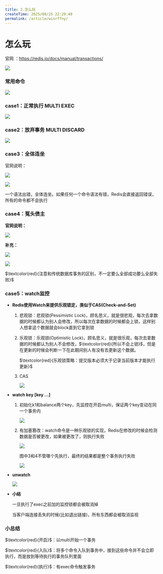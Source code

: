 ```yaml
---
title: 2.怎么玩
createTime: 2025/08/25 22:29:40
permalink: /article/winrffny/
---
```

# 怎么玩

官网 ：https://redis.io/docs/manual/transactions/

![](images/1.Redis事务用法官网介绍.jpg)

### 常用命令

![](images/2.Redis事务常用命令.jpg)

### case1：正常执行 MULTI EXEC

![](images/3.Redis事务正常执行.jpg)

### case2：放弃事务 MULTI DISCARD

![](images/4.Redis放弃事务.jpg)

### case3：全体连坐

官网说明：

![](images/5.全体连坐-冤头债主.jpg)

![](images/6.Redis事务全体连坐.jpg)

一个语法出错，全体连坐。如果任何一个命令语法有错，Redis会直接返回错误，所有的命令都不会执行

### case4：冤头债主

**官网说明：**

![](images/7.Redis事务冤头债主.jpg)

**补充：**

![](images/8.Redis不提供回滚功能.jpg)

![](images/9.Redis冤头债主.jpg)

$\textcolor{red}{注意和传统数据库事务的区别，不一定要么全部成功要么全部失败}$

### case5：watch监控

- **Redis使用Watch来提供乐观锁定，类似于CAS(Check-and-Set)**

  1. 悲观锁：悲观锁(Pessimistic Lock)，顾名思义，就是很悲观，每次去拿数据的时候都认为别人会修改，所以每次在拿数据的时候都会上锁，这样别人想拿这个数据就会block直到它拿到锁

  2. 乐观锁：乐观锁(Optimistic Lock)，顾名思义，就是很乐观，每次去拿数据的时候都认为别人不会修改，$\textcolor{red}{所以不会上锁}$，但是在更新的时候会判断一下在此期间别人有没有去更新这个数据。

     $\textcolor{red}{乐观锁策略：提交版本必须大于记录当前版本才能执行更新}$

  3. CAS

     ![](images/10.Redis的CAS.jpg)

- **watch key [key ...]**

  1. 初始化k1和balance两个key，先监控在开启multi，保证两个key变动在同一个事务内

     ![](images/11.Redis-watch.jpg)

  2. 有加塞篡改：watch命令是一种乐观锁的实现，Redis在修改的时候会检测数据是否被更改，如果被更改了，则执行失败

     ![](images/12.watch时key被修改.jpg)

     图中3和4不管哪个先执行，最终的结果都是整个事务执行失败

     ![](images/13.watch加塞篡改官方说明.jpg)

- **unwatch**

  ![](images/14.unwatch.jpg)

- **小结**

  一旦执行了exec之前加的监控锁都会被取消掉

  当客户端连接丢失的时候(比如退出链接)，所有东西都会被取消监视

### 小总结

$\textcolor{red}{开启}$：以multi开始一个事务

$\textcolor{red}{入队}$：将多个命令入队到事务中，接到这些命令并不会立即执行，而是放到等待执行的事务队列里面

$\textcolor{red}{执行}$：有exec命令触发事务

